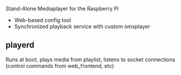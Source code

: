 Stand-Alone Mediaplayer for the Raspberry Pi

* Web-based config tool
* Synchronized playback service with custom omxplayer

playerd
-------
Runs at boot, plays media from playlist, listens to socket connections
(control commands from web_frontend, etc)
